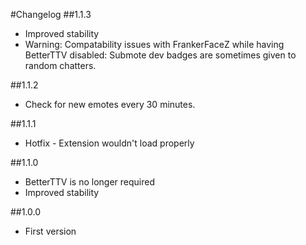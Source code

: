 #Changelog
##1.1.3
- Improved stability
- Warning: Compatability issues with FrankerFaceZ while having BetterTTV disabled: Submote dev badges are sometimes given to random chatters.

##1.1.2
- Check for new emotes every 30 minutes.

##1.1.1
- Hotfix - Extension wouldn't load properly

##1.1.0
- BetterTTV is no longer required
- Improved stability

##1.0.0
- First version